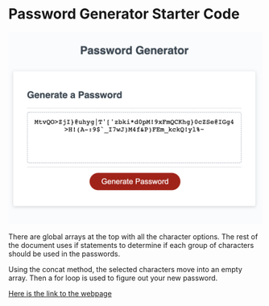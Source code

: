# Password Generator Starter Code

 <img src="Develop/Assets/Password-picture.png" alt="password generator example" width="1206" />

There are global arrays at the top with all the character options.  The rest of the document uses if statements to determine if each group of characters should be used in the passwords.

Using the concat method, the selected characters move into an empty array.  Then a for loop is used to figure out your new password.

<a href="https://sacylkowski.github.io/password-generator/">Here is the link to the webpage</a>

